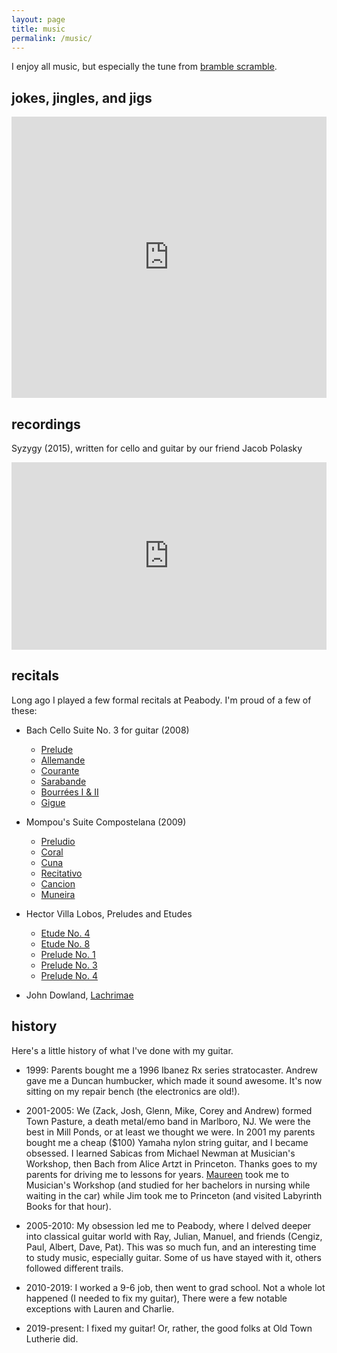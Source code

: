 ```yaml
---
layout: page
title: music
permalink: /music/
---
```


I enjoy all music, but especially the tune from [bramble scramble](https://twitter.com/David_Wise).

## jokes, jingles, and jigs

<iframe width="100%" height="450" scrolling="no" frameborder="no" allow="autoplay" src="https://w.soundcloud.com/player/?url=https%3A//api.soundcloud.com/users/44246847&color=%23ff5500&auto_play=false&hide_related=false&show_comments=true&show_user=true&show_reposts=false&show_teaser=true"></iframe>

## recordings

Syzygy (2015), written for cello and guitar by our friend Jacob Polasky

<iframe width="100%" height="300" scrolling="no" frameborder="no" allow="autoplay" src="https://w.soundcloud.com/player/?url=https%3A//api.soundcloud.com/playlists/203738773&color=%23ff5500&auto_play=false&hide_related=false&show_comments=true&show_user=true&show_reposts=false&show_teaser=true&visual=true"></iframe>

## recitals

Long ago I played a few formal recitals at Peabody. I'm proud of a few of these:

* Bach Cello Suite No. 3 for guitar (2008)
    * [Prelude](/assets/Prelude.mp3)
    * [Allemande](/assets/Allemande.mp3)
    * [Courante](/assets/Courante.mp3)
    * [Sarabande](/assets/Sarabande.mp3)
    * [Bourrées I & II](/assets/Bourrées.mp3)
    * [Gigue](/assets/Gigue.mp3)

* Mompou's Suite Compostelana (2009)
    * [Preludio](/assets/Preludio.mp3)
    * [Coral](/assets/Coral.mp3)
    * [Cuna](/assets/Cuna.mp3)
    * [Recitativo](/assets/Recitativo.mp3)
    * [Cancion](/assets/Cancion.mp3)
    * [Muneira](/assets/Muneira.mp3)

* Hector Villa Lobos, Preludes and Etudes
    * [Etude No. 4](/assets/Etude4.mp3)
    * [Etude No. 8](/assets/Etude8.mp3)
    * [Prelude No. 1](/assets/Prelude1.mp3)
    * [Prelude No. 3](/assets/Prelude3.mp3)
    * [Prelude No. 4](/assets/Prelude4.mp3)

* John Dowland, [Lachrimae](/assets/Lachrimae.mp3)

## history

Here's a little history of what I've done with my guitar.

* 1999: Parents bought me a 1996 Ibanez Rx series stratocaster. Andrew gave me a Duncan humbucker, which made it sound awesome. It's now sitting on my repair bench (the electronics are old!).

* 2001-2005: We (Zack, Josh, Glenn, Mike, Corey and Andrew) formed Town Pasture, a death metal/emo band in Marlboro, NJ. We were the best in Mill Ponds, or at least we thought we were. In 2001 my parents bought me a cheap ($100) Yamaha nylon string guitar, and I became obsessed. I learned Sabicas from Michael Newman at Musician's Workshop, then Bach from Alice Artzt in Princeton. Thanks goes to my parents for driving me to lessons for years. [Maureen](/assets/maureen.jpg) took me to Musician's Workshop (and studied for her bachelors in nursing while waiting in the car) while Jim took me to Princeton (and visited Labyrinth Books for that hour).

* 2005-2010: My obsession led me to Peabody, where I delved deeper into classical guitar world with Ray, Julian, Manuel, and friends (Cengiz, Paul, Albert, Dave, Pat). This was so much fun, and an interesting time to study music, especially guitar. Some of us have stayed with it, others followed different trails.

* 2010-2019: I worked a 9-6 job, then went to grad school. Not a whole lot happened (I needed to fix my guitar), There were a few notable exceptions with Lauren and Charlie.

* 2019-present: I fixed my guitar! Or, rather, the good folks at Old Town Lutherie did.
